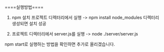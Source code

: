 ====실행방법====
1. npm 설치
   프로젝트 디렉터리에서 실행 -> npm install
   node_modules 디렉터리 생성되면 설치 성공

2. 프로젝트 디렉터리에서 server.js를 실행 -> node ./server/server.js

npm start로 실행하는 방법을 확인하면 추가로 올리겠습니다.
